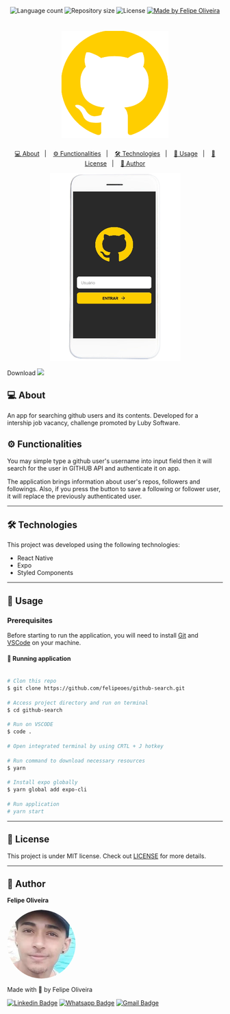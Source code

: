 <p align="center">
  <img alt="Language count" src="https://img.shields.io/github/languages/count/felipeoes/github-search?color=FFCE00&style=for-the-badge">

  <img alt="Repository size" src="https://img.shields.io/github/repo-size/felipeoes/github-search?color=FFCE00&style=for-the-badge">

   <img alt="License" src="https://img.shields.io/badge/license-MIT-FFCE00?style=for-the-badge">

  <a href="https://www.linkedin.com/in/felipeoes" target="_blank">
    <img alt="Made by Felipe Oliveira" src="https://img.shields.io/badge/MADE%20BY-FELIPE%20OLIVEIRA-FFCE00?style=for-the-badge">
  </a>

</p>
<h1 align="center">
    <img alt="dev.logo" title="github-search" src=".github/github-logo.png" width="250px" />
</h1>

<p align="center">
  <a href="#-about">💻 About</a>&nbsp;&nbsp;&nbsp;|&nbsp;&nbsp;&nbsp;
  <a href="#-%EF%B8%8F-functionalities">⚙️ Functionalities</a>&nbsp;&nbsp;&nbsp;|&nbsp;&nbsp;&nbsp;
  <a href="#-technologies">🛠 Technologies</a>&nbsp;&nbsp;&nbsp;|&nbsp;&nbsp;&nbsp;
  <a href="#-usage">🚀 Usage</a>&nbsp;&nbsp;&nbsp;|&nbsp;&nbsp;&nbsp;
  <a href="#memo-license">📝 License</a>&nbsp;&nbsp;&nbsp;|&nbsp;&nbsp;&nbsp;
  <a href="#-author">👦 Author</a>
</p>

<p align="center">
  <img alt="githubSearch" src=".github/github-app.png">
</p>

Download [<img src="https://cdn2.iconfinder.com/data/icons/miscellaneous-6-solid/128/demo_exhibition_demonstration-512.png" width="45"/>](https://exp-shell-app-assets.s3.us-west-1.amazonaws.com/android/%40felipeoes/github-search-df48694c515f46d098d715bc29eb8c26-signed.apk)


## 💻 About

An app for searching github users and its contents. Developed for a intership job vacancy, challenge promoted by Luby Software.

## [](https://github.com/felipeoes/github-search#-%EF%B8%8F-functionalities) ⚙️ Functionalities

You may simple type a github user's username into input field then it will search for the user in GITHUB API and authenticate it on app.

The application brings information about user's repos, followers and followings. Also, if you press the button to save a following or follower user, it will replace the  previously authenticated user.

---

## 🛠 Technologies

This project was developed using the following technologies:

- React Native
- Expo
- Styled Components

---

## 🚀 Usage

### Prerequisites

Before starting to run the application, you will need to install [Git](https://git-scm.com) and [VSCode](https://code.visualstudio.com/) on your machine.

#### 🧭 Running application

```bash

# Clon this repo
$ git clone https://github.com/felipeoes/github-search.git

# Access project directory and run on terminal
$ cd github-search

# Run on VSCODE
$ code .

# Open integrated terminal by using CRTL + J hotkey

# Run command to download necessary resources
$ yarn

# Install expo globally
$ yarn global add expo-cli

# Run application
# yarn start
```
---

## :memo: License

This project is under MIT license. Check out [LICENSE](LICENSE) for more details.

---

## 👦 Author
 <p><b>Felipe Oliveira</b></p>
 <img style="border-radius: 100%;" src=".github/profile.png" width="160px;" alt="Felipe Oliveira "/>
 <br />
 

Made with :yellow_heart: by Felipe Oliveira
 
[![Linkedin Badge](https://img.shields.io/badge/-LinkedIn-blue?style=for-the-badge&logo=Linkedin&logoColor=white&link=https://www.linkedin.com/in/felipeoes)](https://www.linkedin.com/in/felipeoes)
[![Whatsapp Badge](https://img.shields.io/badge/-Whatsapp-4CA143?style=for-the-badge&labelColor=4CA143&logo=whatsapp&logoColor=white&link=https://api.whatsapp.com/send?phone=5511987106320&text=Oi,Felipe)](https://api.whatsapp.com/send?phone=5511987106320&text=Oi,Felipe)
[![Gmail Badge](https://img.shields.io/badge/-Gmail-c14438?style=for-the-badge&logo=Gmail&logoColor=white&link=mailto:felipeoes@usp.br)](mailto:felipeoes@usp.br)
